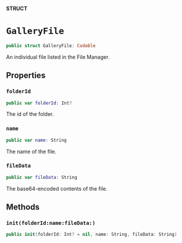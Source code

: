 **STRUCT**

# `GalleryFile`

```swift
public struct GalleryFile: Codable
```

An individual file listed in the File Manager.

## Properties
### `folderId`

```swift
public var folderId: Int?
```

The id of the folder.

### `name`

```swift
public var name: String
```

The name of the file.

### `fileData`

```swift
public var fileData: String
```

The base64-encoded contents of the file.

## Methods
### `init(folderId:name:fileData:)`

```swift
public init(folderId: Int? = nil, name: String, fileData: String)
```
